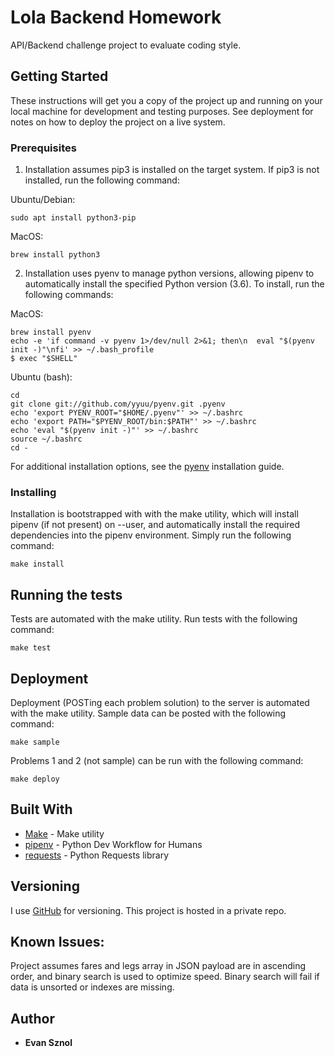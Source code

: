 # Lola Backend Homework
API/Backend challenge project to evaluate coding style. 

## Getting Started

These instructions will get you a copy of the project up and running on your local machine for development and testing purposes. See deployment for notes on how to deploy the project on a live system.

### Prerequisites

1. Installation assumes pip3 is installed on the target system. If pip3 is not installed, run the following command:

Ubuntu/Debian:
```
sudo apt install python3-pip
```

MacOS:
```
brew install python3
```

2. Installation uses pyenv to manage python versions, allowing pipenv to automatically install the specified Python version (3.6). To install, run the following commands:

MacOS:
```
brew install pyenv
echo -e 'if command -v pyenv 1>/dev/null 2>&1; then\n  eval "$(pyenv init -)"\nfi' >> ~/.bash_profile
$ exec "$SHELL"
```

Ubuntu (bash):
```
cd
git clone git://github.com/yyuu/pyenv.git .pyenv
echo 'export PYENV_ROOT="$HOME/.pyenv"' >> ~/.bashrc
echo 'export PATH="$PYENV_ROOT/bin:$PATH"' >> ~/.bashrc
echo 'eval "$(pyenv init -)"' >> ~/.bashrc
source ~/.bashrc
cd -
```

For additional installation options, see the [pyenv](https://github.com/pyenv/pyenv#installation) installation guide. 
### Installing

Installation is bootstrapped with with the make utility, which will install pipenv (if not present) on --user, and automatically install the required dependencies into the pipenv environment. Simply run the following command:
```
make install
```

## Running the tests

Tests are automated with the make utility. Run tests with the following command:
```
make test
```

## Deployment
Deployment (POSTing each problem solution) to the server is automated with the make utility. Sample data can be posted with the following command:
```
make sample
```

Problems 1 and 2 (not sample) can be run with the following command:
```
make deploy
```

## Built With

* [Make](https://www.gnu.org/software/make/) - Make utility
* [pipenv](https://pipenv.readthedocs.io/en/latest/) - Python Dev Workflow for Humans
* [requests](http://docs.python-requests.org/en/master/user/quickstart/) - Python Requests library


## Versioning

I use [GitHub](http://github.com/iolevi) for versioning. This project is hosted in a private repo.

## Known Issues:
Project assumes fares and legs array in JSON payload are in ascending order, and binary search is used to optimize speed. Binary search will fail if data is unsorted or indexes are missing. 

## Author

* **Evan Sznol**